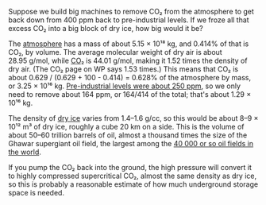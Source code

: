 Suppose we build big machines to remove CO₂ from the atmosphere to get
back down from 400 ppm back to pre-industrial levels.  If we froze all
that excess CO₂ into a big block of dry ice, how big would it be?

The [atmosphere] has a mass of about 5.15 × 10¹⁸ kg, and 0.414% of
that is CO₂, by volume.  The average molecular weight of dry air is
about 28.95 g/mol, while [CO₂] is 44.01 g/mol, making it 1.52 times
the density of dry air.  (The CO₂ page on WP says 1.53 times.)  This
means that CO₂ is about 0.629 / (0.629 + 100 - 0.414) = 0.628% of the
atmosphere by mass, or 3.25 × 10¹⁶ kg.  [Pre-industrial levels were
about 250 ppm][cc], so we only need to remove about 164 ppm, or
164/414 of the total; that's about 1.29 × 10¹⁶ kg.

[atmosphere]: https://en.wikipedia.org/wiki/Atmosphere_of_Earth
[CO₂]: https://en.wikipedia.org/wiki/CO2
[cc]: https://en.wikipedia.org/wiki/Climate_change#Greenhouse_gases
[dry ice]: https://en.wikipedia.org/wiki/Dry_ice#Properties

The density of [dry ice] varies from 1.4–1.6 g/cc, so this would be
about 8–9 × 10¹² m³ of dry ice, roughly a cube 20 km on a side.  This
is the volume of about 50–60 trillion barrels of oil, almost a
thousand times the size of the Ghawar supergiant oil field, the
largest among the [40 000 or so oil fields in the world][oil field].

[oil field]: https://en.wikipedia.org/wiki/Petroleum_reservoir#Oil_field

If you pump the CO₂ back into the ground, the high pressure will
convert it to highly compressed supercritical CO₂, almost the same
density as dry ice, so this is probably a reasonable estimate of how
much underground storage space is needed.